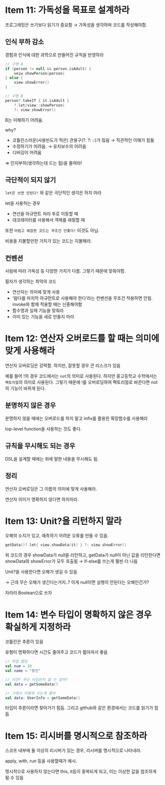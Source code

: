 # Item 11: 가독성을 목표로 설계하라

프로그래밍은 쓰기보다 읽기가 중요함 → 가독성을 생각하며 코드를 작성해야함.

## 인식 부하 감소

경험과 인식에 대한 과학으로 만들어진 규칙을 반영하라

```kotlin
// 구현 A
if (person != null && person.isAdult) {
	veiw.showPerson(person)
} else {
	view.showError()
}

// 구현 B
person?.takeIf { it.isAdult }
	?.let(view::showPerson)
	?: view.showError()
```

B는 이해하기 어려움. 

why?

- 코틀린스러운(사용빈도가 적은) 관용구(?. ?: ::)가 많음 → 직관적인 이해가 힘듦
- 수정하기가 어려움. → 유지보수의 어려움
- 디버깅이 어려움

⇒ 인지부하(생각하는데 드는 힘)을 줄여라!

## 극단적이 되지 않기

`let은 쓰면 안된다!` 와 같은 극단적인 생각은 하지 마라

let을 사용하는 경우

- 연산을 아규먼트 처리 후로 이동할 때
- 데코레이터를 사용해서 객체를 래핑할 때

또한 `어렵고 복잡한 코드는 무조건 안좋다!` 이것도 아님.

비용을 지불할만한 가치가 있는 코드는 지불해라.

## 컨벤션

사람에 따라 가독성 등 다양한 가치가 다름. 그렇기 때문에 맞춰야함.

필자가 생각하는 최악의 코드

- 연산자는 의미에 맞게 사용
- ‘람다를 마지막 아규먼트로 사용해야 한다’라는 컨벤션을 무조건 적용하면 안됨. invoke와 함께 적용할 때는 신중해야함
- 함수명과 실제 기능을 맞춰라
- 이미 있는 기능을 새로 만들지 마라

# Item 12: 연산자 오버로드를 할 때는 의미에 맞게 사용해라

연산자 오버로딩은 강력함. 하지만, 잘못할 경우 큰 리스크가 있음

예를 들어 !의 경우 코드에서는 `not`의 의미로 사용된다. 하지만 중고등학교 수학에서는 `팩토리얼`의 의미로 사용된다. 그렇기 때문에 !를 오버로딩하여 팩토리얼로 바꾼다면 not의 기능이 바뀌게 된다.

## 분명하지 않은 경우

분명하지 않을 때에는 오버로드를 하지 말고 infix를 활용한 확장함수를 사용해라

top-level function을 사용하는 것도 좋다.

## 규칙을 무시해도 되는 경우

DSL을 설계할 때에는 위에 말한 내용을 무시해도 됨.

## 정리

연산자 오버로딩은 그 이름의 의미에 맞게 사용해라.

연산자 의미가 명확하지 않다면 하지마라.

# Item 13: Unit?을 리턴하지 말라

오해의 소지가 있고, 예측하기 어려운 오류를 만들 수 있음.

```kotlin
getData()?.let{ view.showData(it) } ?: view.showError()
```

위 코드의 경우 showData가 null을 리턴하고, getData가 null이 아닌 값을 리턴한다면 showData와 showError가 모두 호출됨 → if-else를 쓰는게 훨씬 더 나음

Unit?을 사용한다면 오해가 생길 수 있음 

→ 근데 무슨 오해가 생긴다는거지..? 이게 null이면 실행이 안된다는 오해인건가?

차라리 Boolean으로 쓰자

# Item 14: 변수 타입이 명확하지 않은 경우 확실하게 지정하라

코틀린은 추론이 있음

유형이 명확하다면 시간도 줄여주고 코드가 짧아져서 좋음

```kotlin
// 직접 할당
val num = 10
val name = "동민"

// 이건? 무슨 타입인지 알 수 있어?
val data = getSomeData()

// 그래서 이렇게 쓰는게 좋아
val data: UserInfo = getSomeData()
```

타입이 추론이라면 찾아가기 힘듬. 그리고 github와 같은 환경에서는 코드를 읽기가 힘듬

# Item 15: 리시버를 명시적으로 참조하라

스코프 내부에 둘 이상의 리시버가 있는 경우, 리시버를 명시적으로 나타내라.

apply, with, run 등을 사용할때가 예시.

명시적으로 사용하지 않는다면 this, it등이 중복되게 되고, 이는 이상한 값을 참조하게 될 수 있음
